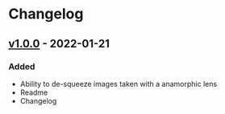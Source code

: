 # Changelog

## [v1.0.0] - 2022-01-21

### Added

- Ability to de-squeeze images taken with a anamorphic lens
- Readme
- Changelog

[v1.0.0]: https://github.com/GevatterGaul/squeezefix/releases/tag/v1.0.0